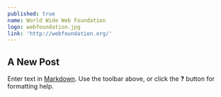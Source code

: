 ```yaml
---
published: true
name: World Wide Web Foundation
logo: webfoundation.jpg
link: 'http://webfoundation.org/'
---
```

## A New Post

Enter text in [Markdown](http://daringfireball.net/projects/markdown/). Use the toolbar above, or click the **?** button for formatting help.
